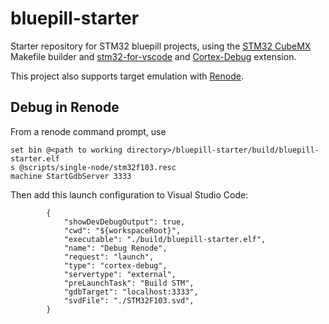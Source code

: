 # bluepill-starter
Starter repository for STM32 bluepill projects, using the [STM32 CubeMX](https://www.st.com/en/development-tools/stm32cubemx.html) Makefile builder and [stm32-for-vscode](https://marketplace.visualstudio.com/items?itemName=bmd.stm32-for-vscode) and [Cortex-Debug](https://marketplace.visualstudio.com/items?itemName=marus25.cortex-debug) extension.

This project also supports target emulation with [Renode](https://renode.io/).

## Debug in Renode

From a renode command prompt, use
```
set bin @<path to working directory>/bluepill-starter/build/bluepill-starter.elf
s @scripts/single-node/stm32f103.resc
machine StartGdbServer 3333
```

Then add this launch configuration to Visual Studio Code:
```
        {
            "showDevDebugOutput": true,
            "cwd": "${workspaceRoot}",
            "executable": "./build/bluepill-starter.elf",
            "name": "Debug Renode",
            "request": "launch",
            "type": "cortex-debug",
            "servertype": "external",
            "preLaunchTask": "Build STM",
            "gdbTarget": "localhost:3333",
            "svdFile": "./STM32F103.svd",
        }
 ```




